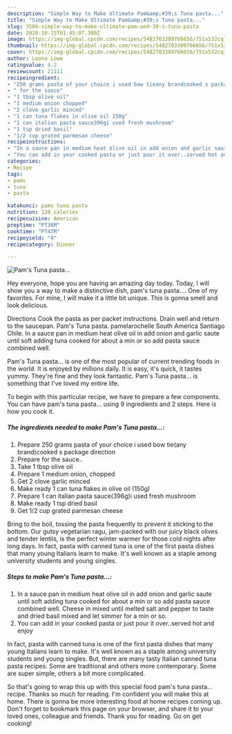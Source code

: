 ```yaml
---
description: "Simple Way to Make Ultimate Pam&amp;#39;s Tuna pasta..."
title: "Simple Way to Make Ultimate Pam&amp;#39;s Tuna pasta..."
slug: 3586-simple-way-to-make-ultimate-pam-and-39-s-tuna-pasta
date: 2020-10-15T01:45:07.380Z
image: https://img-global.cpcdn.com/recipes/5482703309766656/751x532cq70/pams-tuna-pasta-recipe-main-photo.jpg
thumbnail: https://img-global.cpcdn.com/recipes/5482703309766656/751x532cq70/pams-tuna-pasta-recipe-main-photo.jpg
cover: https://img-global.cpcdn.com/recipes/5482703309766656/751x532cq70/pams-tuna-pasta-recipe-main-photo.jpg
author: Leona Lowe
ratingvalue: 4.2
reviewcount: 21111
recipeingredient:
- "250 grams pasta of your choice i used bow tieany brandcooked s package direction"
- " for the sauce"
- "1 tbsp olive oil"
- "1 medium onion chopped"
- "2 clove garlic minced"
- "1 can tuna flakes in olive oil 150g"
- "1 can italian pasta sauce396gi used fresh mushroom"
- "1 tsp dried basil"
- "1/2 cup grated parmesan cheese"
recipeinstructions:
- "In a sauce pan in medium heat olive oil in add onion and garlic saute until soft adding tuna cooked for about a min or so  add pasta sauce combined well. Cheese in mixed until melted salt and pepper to taste and dried basil mixed and let simmer for a min or so."
- "You can add in your cooked pasta or just pour it over..served hot and enjoy"
categories:
- Recipe
tags:
- pams
- tuna
- pasta

katakunci: pams tuna pasta 
nutrition: 128 calories
recipecuisine: American
preptime: "PT36M"
cooktime: "PT47M"
recipeyield: "4"
recipecategory: Dinner

---
```



![Pam&#39;s Tuna pasta...](https://img-global.cpcdn.com/recipes/5482703309766656/751x532cq70/pams-tuna-pasta-recipe-main-photo.jpg)

Hey everyone, hope you are having an amazing day today. Today, I will show you a way to make a distinctive dish, pam&#39;s tuna pasta.... One of my favorites. For mine, I will make it a little bit unique. This is gonna smell and look delicious.

Directions Cook the pasta as per packet instructions. Drain well and return to the saucepan. Pam&#39;s Tuna pasta. pamelarochelle South America Santiago Chile. In a sauce pan in medium heat olive oil in add onion and garlic saute until soft adding tuna cooked for about a min or so add pasta sauce combined well.

Pam&#39;s Tuna pasta... is one of the most popular of current trending foods in the world. It is enjoyed by millions daily. It is easy, it's quick, it tastes yummy. They're fine and they look fantastic. Pam&#39;s Tuna pasta... is something that I've loved my entire life.


To begin with this particular recipe, we have to prepare a few components. You can have pam&#39;s tuna pasta... using 9 ingredients and 2 steps. Here is how you cook it.

<!--inarticleads1-->

##### The ingredients needed to make Pam&#39;s Tuna pasta...:

1. Prepare 250 grams pasta of your choice i used bow tie(any brand)cooked s package direction
1. Prepare  for the sauce..
1. Take 1 tbsp olive oil
1. Prepare 1 medium onion, chopped
1. Get 2 clove garlic minced
1. Make ready 1 can tuna flakes in olive oil (150g)
1. Prepare 1 can italian pasta sauce(396g)i used fresh mushroom
1. Make ready 1 tsp dried basil
1. Get 1/2 cup grated parmesan cheese


Bring to the boil, tossing the pasta frequently to prevent it sticking to the bottom. Our gutsy vegetarian ragu, jam-packed with our juicy black olives and tender lentils, is the perfect winter warmer for those cold nights after long days. In fact, pasta with canned tuna is one of the first pasta dishes that many young Italians learn to make. It&#39;s well known as a staple among university students and young singles. 

<!--inarticleads2-->

##### Steps to make Pam&#39;s Tuna pasta...:

1. In a sauce pan in medium heat olive oil in add onion and garlic saute until soft adding tuna cooked for about a min or so  add pasta sauce combined well. Cheese in mixed until melted salt and pepper to taste and dried basil mixed and let simmer for a min or so.
1. You can add in your cooked pasta or just pour it over..served hot and enjoy


In fact, pasta with canned tuna is one of the first pasta dishes that many young Italians learn to make. It&#39;s well known as a staple among university students and young singles. But, there are many tasty Italian canned tuna pasta recipes. Some are traditional and others more contemporary. Some are super simple, others a bit more complicated. 

So that's going to wrap this up with this special food pam&#39;s tuna pasta... recipe. Thanks so much for reading. I'm confident you will make this at home. There is gonna be more interesting food at home recipes coming up. Don't forget to bookmark this page on your browser, and share it to your loved ones, colleague and friends. Thank you for reading. Go on get cooking!
